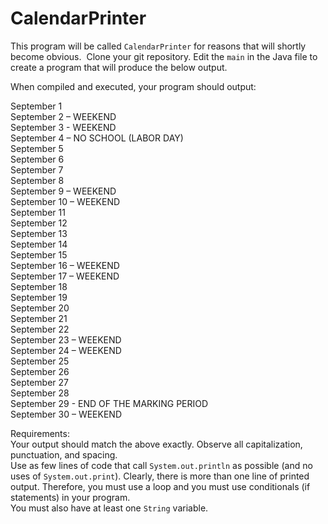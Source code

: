 # CalendarPrinter

<p>This program will be called <code>CalendarPrinter</code> for reasons that will shortly become obvious.  Clone your git repository. Edit the <code>main</code> in the Java file to create a program that will produce the below output.</p>
<p>When compiled and executed, your program should output:</p>
<p>September 1<br>
  September 2 – WEEKEND<br>
  September 3 - WEEKEND<br>
  September 4 – NO SCHOOL (LABOR DAY)<br>
  September 5<br>
  September 6<br>
  September 7<br>
  September 8<br>
  September 9 – WEEKEND<br>
  September 10 – WEEKEND<br>
  September 11<br>
  September 12<br>
  September 13<br>
  September 14<br>
  September 15<br>
  September 16 – WEEKEND<br>
  September 17 – WEEKEND<br>
  September 18<br>
  September 19<br>
  September 20<br>
  September 21<br>
  September 22<br>
  September 23 – WEEKEND<br>
  September 24 – WEEKEND<br>
  September 25<br>
  September 26<br>
  September 27<br>
  September 28<br>
  September 29 - END OF THE MARKING PERIOD<br>
  September 30 – WEEKEND</p>
<p>
  Requirements:<br>
  Your output should match the above exactly. Observe all capitalization, punctuation, and spacing.<br>
  Use as few lines of code that call <code>System.out.println</code> as possible (and no uses of <code>System.out.print</code>). Clearly, there is more than one line of printed output. Therefore, you must use a loop and you must use conditionals (if statements) in your program. <br>
  You must also have at least one <code>String</code> variable.</p>
